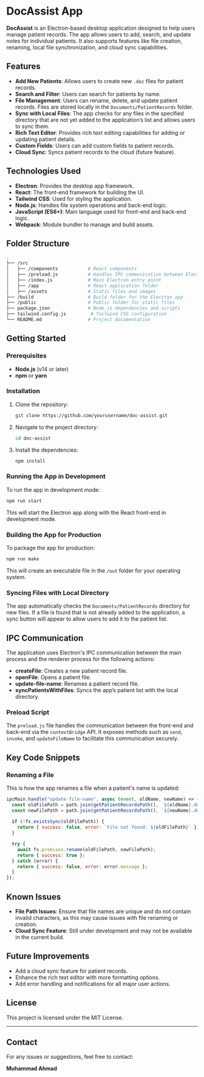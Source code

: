 # DocAssist App

**DocAssist** is an Electron-based desktop application designed to help users manage patient records. The app allows users to add, search, and update notes for individual patients. It also supports features like file creation, renaming, local file synchronization, and cloud sync capabilities.

## Features

- **Add New Patients**: Allows users to create new `.doc` files for patient records.
- **Search and Filter**: Users can search for patients by name.
- **File Management**: Users can rename, delete, and update patient records. Files are stored locally in the `Documents/PatientRecords` folder.
- **Sync with Local Files**: The app checks for any files in the specified directory that are not yet added to the application’s list and allows users to sync them.
- **Rich Text Editor**: Provides rich text editing capabilities for adding or updating patient details.
- **Custom Fields**: Users can add custom fields to patient records.
- **Cloud Sync**: Syncs patient records to the cloud (future feature).

## Technologies Used

- **Electron**: Provides the desktop app framework.
- **React**: The front-end framework for building the UI.
- **Tailwind CSS**: Used for styling the application.
- **Node.js**: Handles file system operations and back-end logic.
- **JavaScript (ES6+)**: Main language used for front-end and back-end logic.
- **Webpack**: Module bundler to manage and build assets.

## Folder Structure

```bash
.
├── /src
│   ├── /components           # React components
│   ├── /preload.js           # Handles IPC communication between Electron main and renderer processes
│   ├── /index.js             # Main Electron entry point
│   ├── /app                  # React application folder
│   ├── /assets               # Static files and images
├── /build                    # Build folder for the Electron app
├── /public                   # Public folder for static files
├── package.json              # Node.js dependencies and scripts
├── tailwind.config.js         # Tailwind CSS configuration
└── README.md                 # Project documentation
```

## Getting Started

### Prerequisites

- **Node.js** (v14 or later)
- **npm** or **yarn**

### Installation

1. Clone the repository:

   ```bash
   git clone https://github.com/yourusername/doc-assist.git
   ```

2. Navigate to the project directory:

   ```bash
   cd doc-assist
   ```

3. Install the dependencies:

   ```bash
   npm install
   ```

### Running the App in Development

To run the app in development mode:

```bash
npm run start
```

This will start the Electron app along with the React front-end in development mode.

### Building the App for Production

To package the app for production:

```bash
npm run make
```

This will create an executable file in the `/out` folder for your operating system.

### Syncing Files with Local Directory

The app automatically checks the `Documents/PatientRecords` directory for new files. If a file is found that is not already added to the application, a sync button will appear to allow users to add it to the patient list.

## IPC Communication

The application uses Electron's IPC communication between the main process and the renderer process for the following actions:

- **createFile**: Creates a new patient record file.
- **openFile**: Opens a patient file.
- **update-file-name**: Renames a patient record file.
- **syncPatientsWithFiles**: Syncs the app’s patient list with the local directory.

### Preload Script

The `preload.js` file handles the communication between the front-end and back-end via the `contextBridge` API. It exposes methods such as `send`, `invoke`, and `updateFileName` to facilitate this communication securely.

## Key Code Snippets

### Renaming a File

This is how the app renames a file when a patient's name is updated:

```javascript
ipcMain.handle("update-file-name", async (event, oldName, newName) => {
  const oldFilePath = path.join(getPatientRecordsPath(), `${oldName}.doc`);
  const newFilePath = path.join(getPatientRecordsPath(), `${newName}.doc`);
  
  if (!fs.existsSync(oldFilePath)) {
    return { success: false, error: `File not found: ${oldFilePath}` };
  }

  try {
    await fs.promises.rename(oldFilePath, newFilePath);
    return { success: true };
  } catch (error) {
    return { success: false, error: error.message };
  }
});
```

## Known Issues

- **File Path Issues**: Ensure that file names are unique and do not contain invalid characters, as this may cause issues with file renaming or creation.
- **Cloud Sync Feature**: Still under development and may not be available in the current build.

## Future Improvements

- Add a cloud sync feature for patient records.
- Enhance the rich text editor with more formatting options.
- Add error handling and notifications for all major user actions.

## License

This project is licensed under the MIT License.

---

## Contact

For any issues or suggestions, feel free to contact:

**Muhammad Ahmad**

